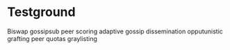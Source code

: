 # Testground
Biswap
gossipsub
peer scoring
adaptive gossip dissemination
opputunistic grafting
peer quotas
graylisting
